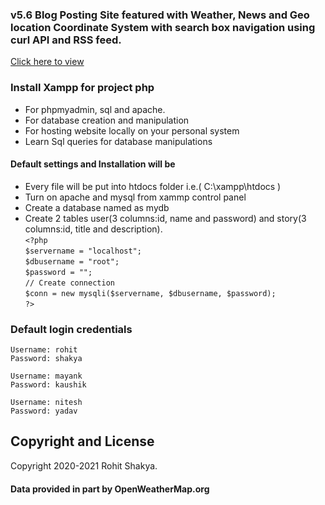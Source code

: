 ### v5.6 Blog Posting Site featured with Weather, News and Geo location Coordinate System with search box navigation using curl API and RSS feed.  
[Click here to view](http://blogpostsite.epizy.com/)
### Install Xampp for project php

* For phpmyadmin, sql and apache.
* For database creation and manipulation
* For hosting website locally on your personal system
* Learn Sql queries for database manipulations

#### Default settings and Installation will be  
* Every file will be put into htdocs folder i.e.( C:\xampp\htdocs )
* Turn on apache and mysql from xammp control panel  
* Create a database named as mydb  
* Create 2 tables user(3 columns:id, name and password) and story(3 columns:id, title and description).  
`<?php`   
`$servername = "localhost";`    
`$dbusername = "root";`    
`$password = "";`    
`// Create connection`    
`$conn = new mysqli($servername, $dbusername, $password);`    
`?>`  
    
### Default login credentials

```
Username: rohit
Password: shakya
```

```
Username: mayank
Password: kaushik
```

```
Username: nitesh
Password: yadav
```
 
## Copyright and License

Copyright 2020-2021 Rohit Shakya.
#### Data provided in part by OpenWeatherMap.org 
  

  
  
  


  
  
  

